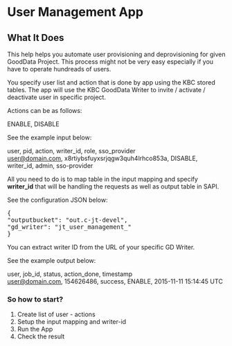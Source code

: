 # User Management App

## What It Does

This help helps you automate user provisioning and deprovisioning for given GoodData Project. This process might not be very easy especially if you have to operate hundreads of users.

You specify user list and action that is done by app using the KBC stored tables. The app will use the KBC GoodData Writer to invite / activate / deactivate user in specific project. 

Actions can be as follows:

ENABLE, DISABLE  

See the example input below:

user, pid, action, writer_id, role, sso_provider  
user@domain.com, x8rtiybsfuyxsrjqgw3quh4lrhco853a, DISABLE, writer_id, admin, sso-provider  

All you need to do is to map table in the input mapping and specify **writer_id** that will be handling the requests as well as output table in SAPI. 

See the configuration JSON below:  

<pre>
{
"outputbucket": "out.c-jt-devel",
"gd_writer": "jt_user_management_"
}
</pre>

You can extract writer ID from the URL of your specific GD Writer.  

See the example output below:

user, job_id, status, action_done, timestamp  
user@domain.com, 154626486, success, ENABLE, 2015-11-11 15:14:45 UTC  

### So how to start?

1) Create list of user - actions  
2) Setup the input mapping and writer-id  
3) Run the App  
4) Check the result  
